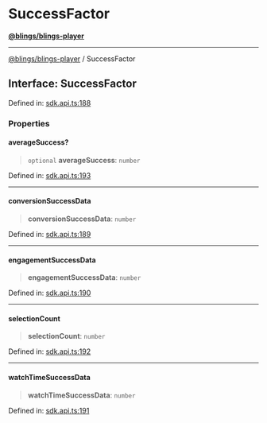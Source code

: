 # SuccessFactor

[**@blings/blings-player**](../../)

***

[@blings/blings-player](../globals.md) / SuccessFactor

## Interface: SuccessFactor

Defined in: [sdk.api.ts:188](https://bitbucket.org/blingsio/player/src/e9d4e5a1bf54c48bcb6663f1308cce3af89efa76/src/SDK/sdk.api.ts#lines-188)

### Properties

#### averageSuccess?

> `optional` **averageSuccess**: `number`

Defined in: [sdk.api.ts:193](https://bitbucket.org/blingsio/player/src/e9d4e5a1bf54c48bcb6663f1308cce3af89efa76/src/SDK/sdk.api.ts#lines-193)

***

#### conversionSuccessData

> **conversionSuccessData**: `number`

Defined in: [sdk.api.ts:189](https://bitbucket.org/blingsio/player/src/e9d4e5a1bf54c48bcb6663f1308cce3af89efa76/src/SDK/sdk.api.ts#lines-189)

***

#### engagementSuccessData

> **engagementSuccessData**: `number`

Defined in: [sdk.api.ts:190](https://bitbucket.org/blingsio/player/src/e9d4e5a1bf54c48bcb6663f1308cce3af89efa76/src/SDK/sdk.api.ts#lines-190)

***

#### selectionCount

> **selectionCount**: `number`

Defined in: [sdk.api.ts:192](https://bitbucket.org/blingsio/player/src/e9d4e5a1bf54c48bcb6663f1308cce3af89efa76/src/SDK/sdk.api.ts#lines-192)

***

#### watchTimeSuccessData

> **watchTimeSuccessData**: `number`

Defined in: [sdk.api.ts:191](https://bitbucket.org/blingsio/player/src/e9d4e5a1bf54c48bcb6663f1308cce3af89efa76/src/SDK/sdk.api.ts#lines-191)
